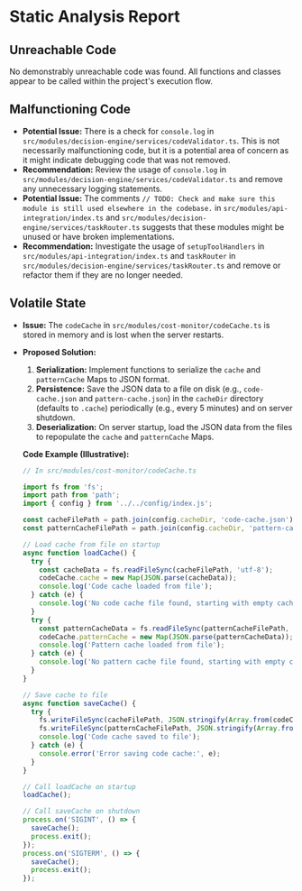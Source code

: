 # Static Analysis Report

 ## Unreachable Code

 No demonstrably unreachable code was found. All functions and classes appear to be called within the project's execution flow.

 ## Malfunctioning Code

 *   **Potential Issue:** There is a check for `console.log` in `src/modules/decision-engine/services/codeValidator.ts`. This is not necessarily malfunctioning code, but it is a potential area of concern as it might indicate debugging code that was not removed.
 *   **Recommendation:** Review the usage of `console.log` in `src/modules/decision-engine/services/codeValidator.ts` and remove any unnecessary logging statements.
 *   **Potential Issue:** The comments `// TODO: Check and make sure this module is still used elsewhere in the codebase.` in `src/modules/api-integration/index.ts` and `src/modules/decision-engine/services/taskRouter.ts` suggests that these modules might be unused or have broken implementations.
 *   **Recommendation:** Investigate the usage of `setupToolHandlers` in `src/modules/api-integration/index.ts` and `taskRouter` in `src/modules/decision-engine/services/taskRouter.ts` and remove or refactor them if they are no longer needed.

 ## Volatile State

 *   **Issue:** The `codeCache` in `src/modules/cost-monitor/codeCache.ts` is stored in memory and is lost when the server restarts.
 *   **Proposed Solution:**
     1.  **Serialization:** Implement functions to serialize the `cache` and `patternCache` Maps to JSON format.
     2.  **Persistence:** Save the JSON data to a file on disk (e.g., `code-cache.json` and `pattern-cache.json`) in the `cacheDir` directory (defaults to `.cache`) periodically (e.g., every 5 minutes) and on server shutdown.
     3.  **Deserialization:** On server startup, load the JSON data from the files to repopulate the `cache` and `patternCache` Maps.

     **Code Example (Illustrative):**

     ```typescript
     // In src/modules/cost-monitor/codeCache.ts

     import fs from 'fs';
     import path from 'path';
     import { config } from '../../config/index.js';

     const cacheFilePath = path.join(config.cacheDir, 'code-cache.json');
     const patternCacheFilePath = path.join(config.cacheDir, 'pattern-cache.json');

     // Load cache from file on startup
     async function loadCache() {
       try {
         const cacheData = fs.readFileSync(cacheFilePath, 'utf-8');
         codeCache.cache = new Map(JSON.parse(cacheData));
         console.log('Code cache loaded from file');
       } catch (e) {
         console.log('No code cache file found, starting with empty cache');
       }
       try {
         const patternCacheData = fs.readFileSync(patternCacheFilePath, 'utf-8');
         codeCache.patternCache = new Map(JSON.parse(patternCacheData));
         console.log('Pattern cache loaded from file');
       } catch (e) {
         console.log('No pattern cache file found, starting with empty cache');
       }
     }

     // Save cache to file
     async function saveCache() {
       try {
         fs.writeFileSync(cacheFilePath, JSON.stringify(Array.from(codeCache.cache.entries())), 'utf-8');
         fs.writeFileSync(patternCacheFilePath, JSON.stringify(Array.from(codeCache.patternCache.entries())), 'utf-8');
         console.log('Code cache saved to file');
       } catch (e) {
         console.error('Error saving code cache:', e);
       }
     }

     // Call loadCache on startup
     loadCache();

     // Call saveCache on shutdown
     process.on('SIGINT', () => {
       saveCache();
       process.exit();
     });
     process.on('SIGTERM', () => {
       saveCache();
       process.exit();
     });
